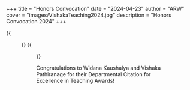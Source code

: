+++
title = "Honors Convocation"
date = "2024-04-23"
author = "ARW"
cover = "images/VishakaTeaching2024.jpg"
description = "Honors Convocation 2024"
+++

{{<figure src="images/KaushalyaTeaching2024.jpg" position="center" style="border-radius: 6px;" >}}
{{<figure src="images/VishakaTeaching2024.jpg" position="center" style="border-radius: 6px;" >}}

Congratulations to Widana Kaushalya and Vishaka Pathiranage for their Departmental Citation for Excellence in Teaching Awards!
